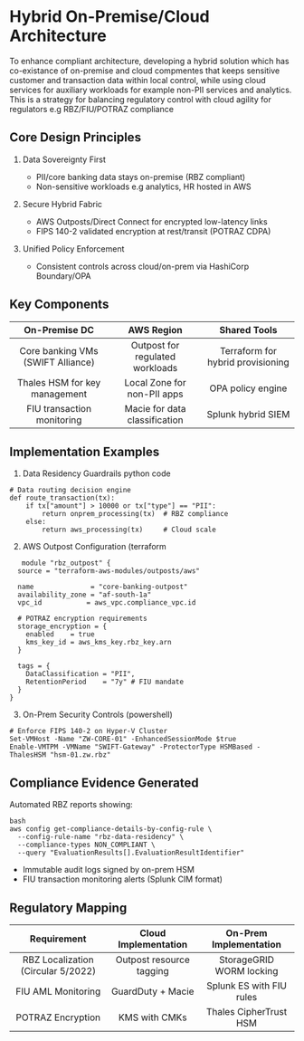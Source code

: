# Hybrid On-Premise/Cloud Architecture
To enhance compliant architecture, developing a hybrid solution which has co-existance of on-premise and cloud compmentes that keeps sensitive customer and transaction data within local control, while using cloud services for auxiliary workloads for example non-PII services and analytics.
This is a strategy for balancing regulatory control with cloud agility for regulators e.g RBZ/FIU/POTRAZ compliance

## Core Design Principles
1. Data Sovereignty First
   - PII/core banking data stays on-premise (RBZ compliant)
   - Non-sensitive workloads e.g analytics, HR hosted in AWS 

2. Secure Hybrid Fabric
   - AWS Outposts/Direct Connect for encrypted low-latency links
   - FIPS 140-2 validated encryption at rest/transit (POTRAZ CDPA)

3. Unified Policy Enforcement
   - Consistent controls across cloud/on-prem via HashiCorp Boundary/OPA

## Key Components

| On-Premise DC| 	AWS Region | 	Shared Tools| 
| :---:   | :---: | :---: |
|Core banking VMs (SWIFT Alliance) | Outpost for regulated workloads	| Terraform for hybrid provisioning|
| Thales HSM for key management	| Local Zone for non-PII apps	|OPA policy engine|
| FIU transaction monitoring	| Macie for data classification	| Splunk hybrid SIEM |

## Implementation Examples
1. Data Residency Guardrails python code

```
# Data routing decision engine
def route_transaction(tx):
    if tx["amount"] > 10000 or tx["type"] == "PII":
        return onprem_processing(tx)  # RBZ compliance
    else:
        return aws_processing(tx)     # Cloud scale
````
2. AWS Outpost Configuration (terraform

```
   module "rbz_outpost" {
  source = "terraform-aws-modules/outposts/aws"
  
  name              = "core-banking-outpost"
  availability_zone = "af-south-1a"
  vpc_id           = aws_vpc.compliance_vpc.id
  
  # POTRAZ encryption requirements
  storage_encryption = {
    enabled    = true
    kms_key_id = aws_kms_key.rbz_key.arn
  }
  
  tags = {
    DataClassification = "PII",
    RetentionPeriod    = "7y" # FIU mandate
  }
}
```
3. On-Prem Security Controls (powershell)

```
# Enforce FIPS 140-2 on Hyper-V Cluster
Set-VMHost -Name "ZW-CORE-01" -EnhancedSessionMode $true
Enable-VMTPM -VMName "SWIFT-Gateway" -ProtectorType HSMBased -ThalesHSM "hsm-01.zw.rbz"
```

## Compliance Evidence Generated
Automated RBZ reports showing:

```
bash
aws config get-compliance-details-by-config-rule \
  --config-rule-name "rbz-data-residency" \
  --compliance-types NON_COMPLIANT \
  --query "EvaluationResults[].EvaluationResultIdentifier"
```
- Immutable audit logs signed by on-prem HSM
- FIU transaction monitoring alerts (Splunk CIM format)

## Regulatory Mapping
| Requirement |	Cloud Implementation |	On-Prem Implementation|
| :---:   | :---: | :---: |
| RBZ Localization (Circular 5/2022) | Outpost resource tagging|	StorageGRID WORM locking|
| FIU AML Monitoring|  GuardDuty + Macie|	Splunk ES with FIU rules|
| POTRAZ Encryption| KMS with CMKs| Thales CipherTrust HSM| 

